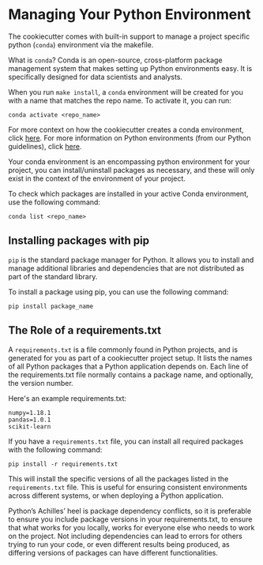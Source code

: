 # Managing Your Python Environment

The cookiecutter comes with built-in support to manage a project specific python (`conda`) environment via the makefile.

What is `conda`? Conda is an open-source, cross-platform package management system that makes setting up Python environments easy. It is specifically designed for data scientists and analysts.

When you run `make install`, a `conda` environment will be created for you with a name that matches the repo name. To activate it, you can run:

```conda activate <repo_name>```

For more context on how the cookiecutter creates a conda environment, click [here](https://nestauk.github.io/ds-cookiecutter/structure/). For more information on Python environments (from our Python guidelines), click [here](https://nestauk.github.io/dap_python_guidelines/python_environments.html).

Your conda environment is an encompassing python environment for your project, you can install/uninstall packages as necessary, and these will only exist in the context of the environment of your project.

To check which packages are installed in your active Conda environment, use the following command:

```conda list <repo_name>```

## Installing packages with pip

`pip` is the standard package manager for Python. It allows you to install and manage additional libraries and dependencies that are not distributed as part of the standard library.

To install a package using pip, you can use the following command:

```pip install package_name```

## The Role of a requirements.txt

A `requirements.txt` is a file commonly found in Python projects, and is generated for you as part of a cookiecutter project setup. It lists the names of all Python packages that a Python application depends on. Each line of the requirements.txt file normally contains a package name, and optionally, the version number.

Here's an example requirements.txt:

```
numpy=1.18.1
pandas=1.0.1
scikit-learn
```

If you have a `requirements.txt` file, you can install all required packages with the following command:

```pip install -r requirements.txt```

This will install the specific versions of all the packages listed in the `requirements.txt` file. This is useful for ensuring consistent environments across different systems, or when deploying a Python application.

Python’s Achilles’ heel is package dependency conflicts, so it is preferable to ensure you include package versions in your requirements.txt, to ensure that what works for you locally, works for everyone else who needs to work on the project. Not including dependencies can lead to errors for others trying to run your code, or even different results being produced, as differing versions of packages can have different functionalities.
